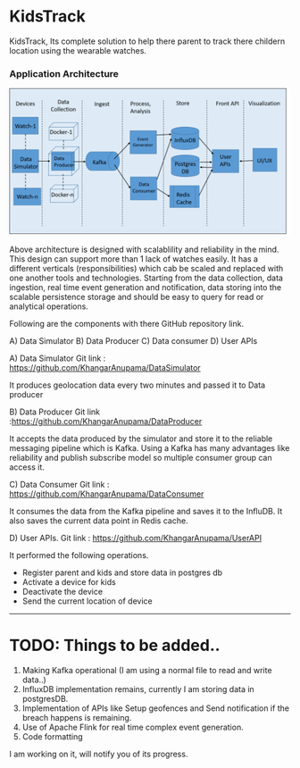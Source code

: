# KidsTrack 
KidsTrack, Its complete solution to help there parent to track there childern location using the wearable watches. 

### Application Architecture

![alt text](https://github.com/KhangarAnupama/UserAPI/blob/master/src/main/resources/BlockDiagram.png)

Above architecture is designed with scalablility and reliability in the mind. This design can support more than 1 lack of watches easily. It has a different verticals (responsibilities) which cab be scaled and replaced with one another tools and technologies. Starting from the data collection, data ingestion, real time event generation and notification, data storing into the scalable persistence storage and should be easy to query for read or analytical operations. 

Following are the components with there GitHub repository link. 

A) Data Simulator
B) Data Producer 
C) Data consumer
D) User APIs

A) Data Simulator 
Git link : https://github.com/KhangarAnupama/DataSimulator

It produces geolocation data every two minutes and passed it to Data producer

B) Data Producer 
Git link :https://github.com/KhangarAnupama/DataProducer

It accepts the data produced by the simulator and store it to the reliable messaging pipeline which is Kafka.
Using a Kafka has many advantages like reliability and publish subscribe model so multiple consumer group can access it. 

C) Data Consumer
Git link : https://github.com/KhangarAnupama/DataConsumer

It consumes the data from the Kafka pipeline and saves it to the InfluDB.
It also saves the current data point in Redis cache.

D) User APIs.
Git link : https://github.com/KhangarAnupama/UserAPI

It performed the following operations.
- Register parent and kids and store data in postgres db
- Activate a device for kids
- Deactivate the device
- Send the current location of device

--------------------------------------------------------------------------------------------------------

# TODO: Things to be added..

1) Making Kafka operational (I am using a normal file to read and write data..)
2) InfluxDB implementation remains, currently I am storing data in postgresDB.
3) Implementation of APIs like Setup geofences and Send notification if the breach happens is remaining.
4) Use of Apache Flink for real time complex event generation. 
5) Code formatting 

I am working on it, will notify you of its progress. 









